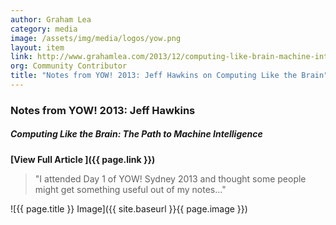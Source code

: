 ```yaml
---
author: Graham Lea
category: media
image: /assets/img/media/logos/yow.png
layout: item
link: http://www.grahamlea.com/2013/12/computing-like-brain-machine-intelligence-jeff-hawkins-yow-2013/
org: Community Contributor
title: "Notes from YOW! 2013: Jeff Hawkins on Computing Like the Brain"
---
```


### Notes from YOW! 2013: Jeff Hawkins

##### Computing Like the Brain: The Path to Machine Intelligence

**[View Full Article <i class="fa fa-fw fa-angle-right"></i>]({{ page.link }})**

> "I attended Day 1 of YOW! Sydney 2013 and thought some people might get something useful out of my notes..."

![{{ page.title }} Image]({{ site.baseurl }}{{ page.image }})
